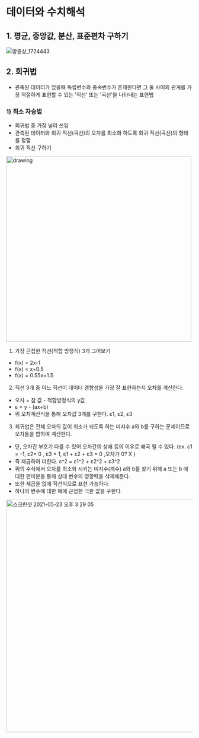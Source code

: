 # 데이터와 수치해석

## 1. 평균, 중앙값, 분산, 표준편차 구하기
![양윤상_1724443](https://user-images.githubusercontent.com/46489446/119249008-4b8c2700-bbd0-11eb-9677-aba78ad3fe1c.png)


## 2. 회귀법
- 관측된 데이터가 있을때 독립변수와 종속변수가 존재한다면 그 둘 사이의 관계를 가장 적절하게 표현할 수 있는 '직선' 또는 '곡선'을 나타내는 표현법


### 1) 최소 자승법
  - 회귀법 중 가장 널리 쓰임
  - 관측된 데이터와 회귀 직선(곡선)의 오차를 최소화 하도록 회귀 직선(곡선)의 형태를 정함
  - 회귀 직선 구하기
  
<img src="https://user-images.githubusercontent.com/46489446/119249325-9870fd00-bbd2-11eb-9f72-4b283a399e82.png" alt="drawing" width="500"/>

  1. 가장 근접한 직선(적합 방정식) 3개 그어보기

  - f(x) = 2x-1
  - f(x) = x+0.5
  - f(x) = 0.55x+1.5
  2. 직선 3개 중 어느 직선이 데이터 경향성을 가장 잘 표현하는지 오차를 계산한다.
  - 오차 = 참 값 - 적합방정식의 y값
  - ε = y - (ax+b)
  - 위 오차계산식을 통해 오차값 3개를 구한다. ε1, ε2, ε3
  3. 회귀법은 전체 오차의 값이 최소가 되도록 하는 미지수 a와 b를 구하는 문제이므로 오차들을 합하여 계산한다.
  - 단, 오차간 부호기 다를 수 있어 오차간의 상쇄 등의 이유로 왜곡 될 수 있다. (ex. ε1 = -1, ε2= 0 , ε3 = 1, ε1 + ε2 + ε3 = 0 ,오차가 0? X )
  - 즉 제곱하여 더한다. ε^2 =  ε1^2 +  ε2^2 +  ε3^2
  - 위의 수식에서 오차를 최소화 시키는 미지수(계수) a와 b를 찾기 위해 a 또는 b 에 대한 편미분을 통해 상대 변수의 영향력을 삭제해준다.
  - 또한 제곱을 없애 직선식으로 표현 가능하다.
  - 하나의 변수에 대한 해에 근접한 극한 값을 구한다.
<img width="627" alt="스크린샷 2021-05-23 오후 3 29 05" src="https://user-images.githubusercontent.com/46489446/119250530-a0816a80-bbdb-11eb-94a2-dd33963682c9.png">

